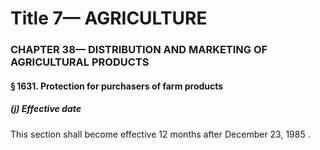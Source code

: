 
# Title 7— AGRICULTURE
### CHAPTER 38— DISTRIBUTION AND MARKETING OF AGRICULTURAL PRODUCTS
#### § 1631. Protection for purchasers of farm products
##### (j) Effective date

This section shall become effective 12 months after December 23, 1985 .
